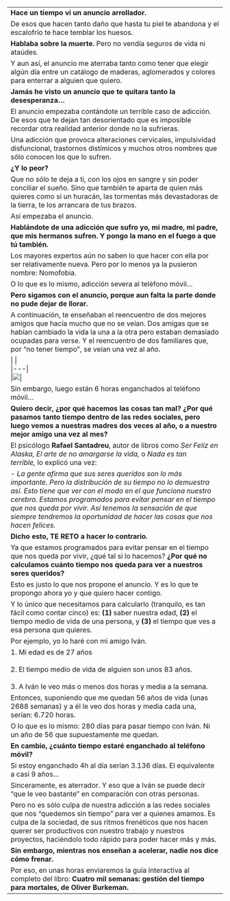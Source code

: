 |   |
|---|
|**Hace un tiempo vi un anuncio arrollador.**|
|De esos que hacen tanto daño que hasta tu piel te abandona y el escalofrío te hace temblar los huesos.|
|**Hablaba sobre la muerte.** Pero no vendía seguros de vida ni ataúdes.|
|Y aun así, el anuncio me aterraba tanto como tener que elegir algún día entre un catálogo de maderas, aglomerados y colores para enterrar a alguien que quiero.|
|**Jamás he visto un anuncio que te quitara tanto la desesperanza…**|
|El anuncio empezaba contándote un terrible caso de adicción. De esos que te dejan tan desorientado que es imposible recordar otra realidad anterior donde no la sufrieras.|
|Una adicción que provoca alteraciones cervicales, impulsividad disfuncional, trastornos distímicos y muchos otros nombres que sólo conocen los que lo sufren.|
|**¿Y lo peor?**|
|Que no sólo te deja a ti, con los ojos en sangre y sin poder conciliar el sueño. Sino que también te aparta de quien más quieres como si un huracán, las tormentas más devastadoras de la tierra, te los arrancara de tus brazos.|
|Así empezaba el anuncio.|
|**Hablándote de una adicción que sufro yo, mi madre, mi padre, que mis hermanos sufren. Y pongo la mano en el fuego a que tú también.**|
|Los mayores expertos aún no saben lo que hacer con ella por ser relativamente nueva. Pero por lo menos ya la pusieron nombre: Nomofobia.|
|O lo que es lo mismo, adicción severa al teléfono móvil…|
|**Pero sigamos con el anuncio, porque aun falta la parte donde no pude dejar de llorar.**|
|A continuación, te enseñaban el reencuentro de dos mejores amigos que hacía mucho que no se veían. Dos amigas que se habían cambiado la vida la una a la otra pero estaban demasiado ocupadas para verse. Y el reencuentro de dos familiares que, por “no tener tiempo”, se veían una vez al año.|
|\|   \|<br>\|---\|<br>\|![](https://ci6.googleusercontent.com/proxy/eKoDBSTdY6z3EW8CpwJZt7OaoSXidECm9p4Q6QX6_Grp-RHbPh1LMw3kt4W03Qh_rmFZ5KPicPH1T-t7FBLE-rQ-s97n9nDptgvoOubPsncCrlP23z2waEtkOFk_DNeFzMTZ7TQFv8APPuhAolLcAREf2-TAS04fiGqbrNP5kZuCCGtlCWwZvo2XuYRmUZ0GumWwBaC7-phHWbaQ6AoyB3LgQneZR-LV5mC9N7gDLZjLRki6=s0-d-e1-ft#https://media.beehiiv.com/cdn-cgi/image/fit=scale-down,format=auto,onerror=redirect,quality=80/uploads/asset/file/195be1b9-74eb-44cf-99b0-c4e420515449/image.png)\||
|Sin embargo, luego están 6 horas enganchados al teléfono móvil…|
|**Quiero decir, ¿por qué hacemos las cosas tan mal? ¿Por qué pasamos tanto tiempo dentro de las redes sociales, pero luego vemos a nuestras madres dos veces al año, o a nuestro mejor amigo una vez al mes?**|
|El psicólogo **Rafael Santadreu**, autor de libros como _Ser Feliz en Alaska, El arte de no amargarse la vida,_ o _Nada es tan terrible,_ lo explicó una vez:|
|- _La gente afirma que sus seres queridos son lo más importante. Pero la distribución de su tiempo no lo demuestra así. Esto tiene que ver con el modo en el que funciona nuestro cerebro. Estamos programados para evitar pensar en el tiempo que nos queda por vivir. Así tenemos la sensación de que siempre tendremos la oportunidad de hacer las cosas que nos hacen felices._|
|**Dicho esto, TE RETO a hacer lo contrario.**|
|Ya que estamos programados para evitar pensar en el tiempo que nos queda por vivir, ¿qué tal si lo hacemos? **¿Por qué no calculamos cuánto tiempo nos queda para ver a nuestros seres queridos?**|
|Esto es justo lo que nos propone el anuncio. Y es lo que te propongo ahora yo y que quiero hacer contigo.|
|Y lo único que necesitamos para calcularlo (tranquilo, es tan fácil como contar cinco) es: **(1)** saber nuestra edad, **(2)** el tiempo medio de vida de una persona, y **(3)** el tiempo que ves a esa persona que quieres.|
|Por ejemplo, yo lo haré con mi amigo Iván.|
|1. Mi edad es de 27 años<br>    <br>2. El tiempo medio de vida de alguien son unos 83 años.<br>    <br>3. A Iván le veo más o menos dos horas y media a la semana.|
|Entonces, suponiendo que me quedan 56 años de vida (unas 2688 semanas) y a él le veo dos horas y media cada una, serían: 6.720 horas.|
|O lo que es lo mismo: 280 días para pasar tiempo con Iván. Ni un año de 56 que supuestamente me quedan.|
|**En cambio, ¿cuánto tiempo estaré enganchado al teléfono móvil?**|
|Si estoy enganchado 4h al día serían 3.136 días. El equivalente a casi 9 años…|
|Sinceramente, es aterrador. Y eso que a Iván se puede decir “que le veo bastante” en comparación con otras personas.|
|Pero no es sólo culpa de nuestra adicción a las redes sociales que nos “quedemos sin tiempo” para ver a quienes amamos. Es culpa de la sociedad, de sus ritmos frenéticos que nos hacen querer ser productivos con nuestro trabajo y nuestros proyectos, haciéndolo todo rápido para poder hacer más y más.|
|**Sin embargo, mientras nos enseñan a acelerar, nadie nos dice cómo frenar.**|
|Por eso, en unas horas enviaremos la guía interactiva al completo del libro: **Cuatro mil semanas: gestión del tiempo para mortales, de Oliver Burkeman.**|